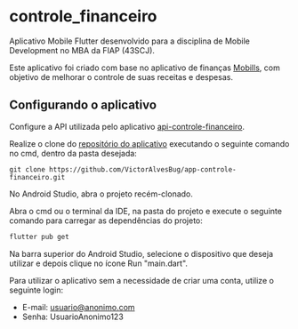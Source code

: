 # controle_financeiro

Aplicativo Mobile Flutter desenvolvido para a disciplina de Mobile Development
no MBA da FIAP (43SCJ).

Este aplicativo foi criado com base no aplicativo de finanças
[Mobills](https://web.mobills.com.br/dashboard), com objetivo de melhorar o controle de suas
receitas e despesas.

## Configurando o aplicativo

Configure a API utilizada pelo aplicativo
[api-controle-financeiro](https://github.com/VictorAlvesBug/api-controle-financeiro).

Realize o clone do [repositório do aplicativo](https://github.com/VictorAlvesBug/app-controle-financeiro)
executando o seguinte comando no cmd, dentro da pasta desejada:

```bach
git clone https://github.com/VictorAlvesBug/app-controle-financeiro.git
```

No Android Studio, abra o projeto recém-clonado.

Abra o cmd ou o terminal da IDE, na pasta do projeto e execute o seguinte comando para carregar as
dependências do projeto:

```bash
flutter pub get
```

Na barra superior do Android Studio, selecione o dispositivo que deseja utilizar e depois clique no
ícone Run "main.dart".

Para utilizar o aplicativo sem a necessidade de criar uma conta, utilize o seguinte login:

- E-mail: usuario@anonimo.com
- Senha: UsuarioAnonimo123